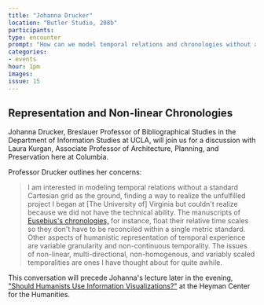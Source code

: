 ```yaml
---
title: "Johanna Drucker"
location: "Butler Studio, 208b"
participants:
type: encounter
prompt: "How can we model temporal relations and chronologies without a standard Cartesian grid as the ground?"
categories:
- events
hour: 1pm
images:
issue: 15
---
```


## Representation and Non-linear Chronologies

Johanna Drucker, Breslauer Professor of Bibliographical Studies in the
Department of Information Studies at UCLA, will join us for a discussion with
Laura Kurgan, Associate Professor of Architecture, Planning, and Preservation
here at Columbia.

Professor Drucker outlines her concerns:

> I am interested in modeling temporal relations without a standard Cartesian
> grid as the ground, finding a way to realize the unfulfilled project I began
> at \[The University of\] Virginia but couldn't realize because we did not
> have the technical ability. The manuscripts of [Eusebius's
> chronologies,](http://www.historyofinformation.com/expanded.php?id=3804) for
> instance, float their relative time scales so they don't have to be
> reconciled within a single metric standard. Other aspects of humanistic
> representation of temporal experience are variable granularity and
> non-continuous temporality. The issues of non-linear, multi-directional,
> non-homogenous, and variably scaled temporalities are ones I have thought
> about for quite awhile.

This conversation will precede Johanna's lecture later in the evening,
["Should Humanists Use Information
Visualizations?"](http://societyoffellows.columbia.edu/events/should-humanists-use-information-visualizations/)
at the Heyman Center for the Humanities.

